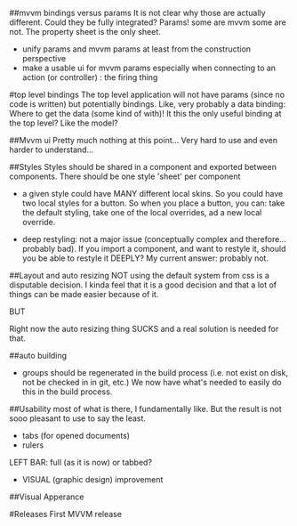 
##mvvm bindings versus params
It is not clear why those are actually different. Could they be fully integrated?
Params! some are mvvm some are not. The property sheet is the only sheet.

* unify params and mvvm params at least from the construction perspective
* make a usable ui for mvvm params especially when connecting to an action (or
controller) : the firing thing

#top level bindings
The top level application will not have params (since no code is written)
but potentially bindings. Like, very probably a data binding: Where to get
the data (some kind of with)! It this the only useful binding at the top
level? Like the model?

##Mvvm ui
Pretty much nothing at this point... Very hard to use and even harder to
understand...

##Styles
Styles should be shared in a component and exported between components. There
should be one style 'sheet' per component

+ a given style could have MANY different local skins. So you could have two
local styles for a button. So when you place a button, you can: take the default
styling, take one of the local overrides, ad a new local override.

+ deep restyling: not a major issue (conceptually complex and therefore...
probably bad). If you import a component, and want to restyle it, should you
be able to restyle it DEEPLY? My current answer: probably not.

##Layout and auto resizing
NOT using the default system from css is a disputable decision. I kinda feel
that it is a good decision and that a lot of things can be made easier because
of it.

BUT

Right now the auto resizing thing SUCKS and a real solution is needed for that.

##auto building
+ groups should be regenerated in the build process (i.e. not exist on disk, not
be checked in in git, etc.) We now have what's needed to easily do this in
the build process.


##Usability
most of what is there, I fundamentally like. But the result is not sooo pleasant
to use to say the least.

+ tabs (for opened documents)
+ rulers

LEFT BAR: full (as it is now) or tabbed?

+ VISUAL (graphic design) improvement

##Visual Apperance

#Releases
First MVVM release
